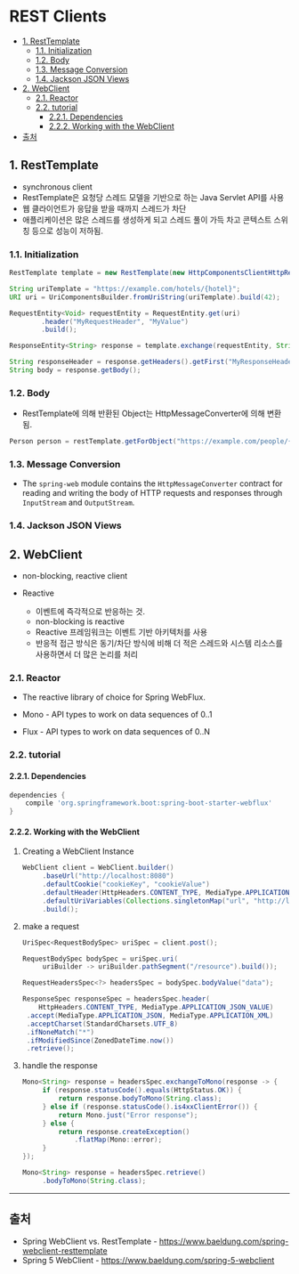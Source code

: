 # REST Clients

- [1. RestTemplate](#1-resttemplate)
  - [1.1. Initialization](#11-initialization)
  - [1.2. Body](#12-body)
  - [1.3. Message Conversion](#13-message-conversion)
  - [1.4. Jackson JSON Views](#14-jackson-json-views)
- [2. WebClient](#2-webclient)
  - [2.1. Reactor](#21-reactor)
  - [2.2. tutorial](#22-tutorial)
    - [2.2.1. Dependencies](#221-dependencies)
    - [2.2.2. Working with the WebClient](#222-working-with-the-webclient)
- [출처](#출처)

## 1. RestTemplate

- synchronous client
- RestTemplate은 요청당 스레드 모델을 기반으로 하는 Java Servlet API를 사용
- 웹 클라이언트가 응답을 받을 때까지 스레드가 차단
- 애플리케이션은 많은 스레드를 생성하게 되고 스레드 풀이 가득 차고 콘텍스트 스위칭 등으로 성능이 저하됨.

### 1.1. Initialization

```java
RestTemplate template = new RestTemplate(new HttpComponentsClientHttpRequestFactory());
```

```java
String uriTemplate = "https://example.com/hotels/{hotel}";
URI uri = UriComponentsBuilder.fromUriString(uriTemplate).build(42);

RequestEntity<Void> requestEntity = RequestEntity.get(uri)
        .header("MyRequestHeader", "MyValue")
        .build();

ResponseEntity<String> response = template.exchange(requestEntity, String.class);

String responseHeader = response.getHeaders().getFirst("MyResponseHeader");
String body = response.getBody();
```

### 1.2. Body

- RestTemplate에 의해 반환된 Object는 HttpMessageConverter에 의해 변환됨.

```java
Person person = restTemplate.getForObject("https://example.com/people/{id}", Person.class, 42);
```

### 1.3. Message Conversion

- The `spring-web` module contains the `HttpMessageConverter` contract for reading and writing the body of HTTP requests and responses through `InputStream` and `OutputStream`.

### 1.4. Jackson JSON Views

## 2. WebClient

- non-blocking, reactive client

- Reactive
  - 이벤트에 즉각적으로 반응하는 것.
  - non-blocking is reactive
  - Reactive 프레임워크는 이벤트 기반 아키텍처를 사용
  - 반응적 접근 방식은 동기/차단 방식에 비해 더 적은 스레드와 시스템 리소스를 사용하면서 더 많은 논리를 처리

### 2.1. Reactor

- The reactive library of choice for Spring WebFlux.

- Mono - API types to work on data sequences of 0..1
- Flux - API types to work on data sequences of 0..N

### 2.2. tutorial

#### 2.2.1. Dependencies

```groovy
dependencies {
    compile 'org.springframework.boot:spring-boot-starter-webflux'
}
```

#### 2.2.2. Working with the WebClient

1. Creating a WebClient Instance

   ```java
   WebClient client = WebClient.builder()
        .baseUrl("http://localhost:8080")
        .defaultCookie("cookieKey", "cookieValue")
        .defaultHeader(HttpHeaders.CONTENT_TYPE, MediaType.APPLICATION_JSON_VALUE)
        .defaultUriVariables(Collections.singletonMap("url", "http://localhost:8080"))
        .build();
   ```

2. make a request

   ```java
   UriSpec<RequestBodySpec> uriSpec = client.post();
   ```

   ```java
   RequestBodySpec bodySpec = uriSpec.uri(
        uriBuilder -> uriBuilder.pathSegment("/resource").build());
   ```

   ```java
   RequestHeadersSpec<?> headersSpec = bodySpec.bodyValue("data");
   ```

   ```java
   ResponseSpec responseSpec = headersSpec.header(
       HttpHeaders.CONTENT_TYPE, MediaType.APPLICATION_JSON_VALUE)
    .accept(MediaType.APPLICATION_JSON, MediaType.APPLICATION_XML)
    .acceptCharset(StandardCharsets.UTF_8)
    .ifNoneMatch("*")
    .ifModifiedSince(ZonedDateTime.now())
    .retrieve();
   ```

3. handle the response

   ```java
   Mono<String> response = headersSpec.exchangeToMono(response -> {
        if (response.statusCode().equals(HttpStatus.OK)) {
            return response.bodyToMono(String.class);
        } else if (response.statusCode().is4xxClientError()) {
            return Mono.just("Error response");
        } else {
            return response.createException()
                .flatMap(Mono::error);
        }
   });
   ```

   ```java
   Mono<String> response = headersSpec.retrieve()
        .bodyToMono(String.class);
   ```

---

## 출처

- Spring WebClient vs. RestTemplate - <https://www.baeldung.com/spring-webclient-resttemplate>
- Spring 5 WebClient - <https://www.baeldung.com/spring-5-webclient>
